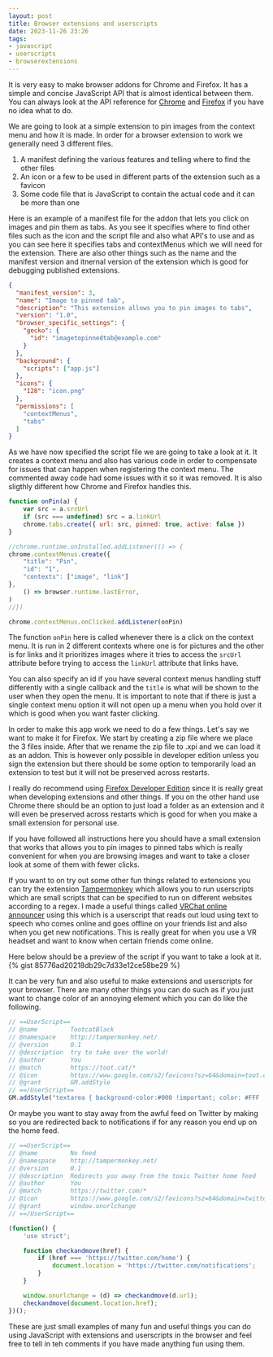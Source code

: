 ```yaml
---
layout: post
title: Browser extensions and userscripts
date: 2023-11-26 23:26
tags:
- javascript
- userscripts
- browserextensions
---
```

It is very easy to make browser addons for Chrome and Firefox. It has a simple and concise JavaScript API that is almost identical between them. You can always look at the API reference for [Chrome](https://developer.chrome.com/docs/extensions/reference/) and [Firefox](https://developer.mozilla.org/en-US/docs/Mozilla/Add-ons/WebExtensions/Browser_support_for_JavaScript_APIs) if you have no idea what to do.

We are going to look at a simple extension to pin images from the context menu and how it is made. In order for a browser extension to work we generally need 3 different files.
1. A manifest defining the various features and telling where to find the other files
2. An icon or a few to be used in different parts of the extension such as a favicon
3. Some code file that is JavaScript to contain the actual code and it can be more than one


Here is an example of a manifest file for the addon that lets you click on images and pin them as tabs. As you see it specifies where to find other files such as the icon and the script file and also what API's to use and as you can see here it specifies tabs and contextMenus which we will need for the extension. There are also other things such as the name and the manifest version and itnernal version of the extension which is good for debugging published extensions.
```json
{
  "manifest_version": 3,
  "name": "Image to pinned tab",
  "description": "This extension allows you to pin images to tabs",
  "version": "1.0",
  "browser_specific_settings": {
    "gecko": {
      "id": "imagetopinnedtab@example.com"
    }
  },
  "background": {
    "scripts": ["app.js"]
  },
  "icons": {
    "128": "icon.png"
  },
  "permissions": [
    "contextMenus",
    "tabs"
  ]
}
```
As we have now specified the script file we are going to take a look at it. It creates a context menu and also has various code in order to compensate for issues that can happen when registering the context menu. The commented away code had some issues with it so it was removed. It is also sligthly different how Chrome and Firefox handles this.
```js
function onPin(a) {
	var src = a.srcUrl
	if (src === undefined) src = a.linkUrl
	chrome.tabs.create({ url: src, pinned: true, active: false })
}

//chrome.runtime.onInstalled.addListener(() => {
chrome.contextMenus.create({
	"title": "Pin",
	"id": "1",
	"contexts": ["image", "link"]
},
	() => browser.runtime.lastError,
)
//})

chrome.contextMenus.onClicked.addListener(onPin)
```
The function `onPin` here is called whenever there is a click on the context menu. It is run in 2 different contexts where one is for pictures and the other is for links and it prioritizes images where it tries to access the `srcUrl` attribute before trying to access the `linkUrl` attribute that links have.

You can also specify an id if you have several context menus handling stuff differently with a single callback and the `title` is what will be shown to the user when they open the menu. It is important to note that if there is just a single context menu option it will not open up a menu when you hold over it which is good when you want faster clicking.

In order to make this app work we need to do a few things. Let's say we want to make it for Firefox. We start by creating a zip file where we place the 3 files inside. After that we rename the zip file to .xpi and we can load it as an addon. This is however only possible in developer edition unless you sign the extension but there should be some option to temporarily load an extension to test but it will not be preserved across restarts.

I really do recommend using [Firefox Developer Edition](https://www.mozilla.org/en-US/firefox/developer/) since it is really great when developing extensions and other things. If you on the other hand use Chrome there should be an option to just load a folder as an extension and it will even be preserved across restarts which is good for when you make a small extension for personal use.

If you have followed all instructions here you should have a small extension that works that allows you to pin images to pinned tabs which is really convenient for when you are browsing images and want to take a closer look at some of them with fewer clicks.

If you want to on try out some other fun things related to extensions you can try the extension [Tampermonkey](https://www.tampermonkey.net/) which allows you to run userscripts which are small scripts that can be specified to run on different websites according to a regex. I made a useful things called [VRChat online announcer](https://gist.github.com/EllieTheYeen/85776ad20218db29c7d33e12ce58be29) using this which is a userscript that reads out loud using text to speech who comes online and goes offline on your friends list and also when you get new notifications. This is really great for when you use a VR headset and want to know when certain friends come online.

Here below should be a preview of the script if you want to take a look at it.
{% gist 85776ad20218db29c7d33e12ce58be29 %}

It can be very fun and also useful to make extensions and userscripts for your browser. There are many other things you can do such as if you just want to change color of an annoying element which you can do like the following.
```js
// ==UserScript==
// @name         TootcatBlack
// @namespace    http://tampermonkey.net/
// @version      0.1
// @description  try to take over the world!
// @author       You
// @match        https://toot.cat/*
// @icon         https://www.google.com/s2/favicons?sz=64&domain=toot.cat
// @grant        GM.addStyle
// ==/UserScript==
GM.addStyle("textarea { background-color:#000 !important; color: #FFF !important; } .compose-form__buttons-wrapper {background-color: #000 !important; }");
```

Or maybe you want to stay away from the awful feed on Twitter by making so you are redirected back to notifications if for any reason you end up on the home feed.
```js
// ==UserScript==
// @name         No feed
// @namespace    http://tampermonkey.net/
// @version      0.1
// @description  Redirects you away from the toxic Twitter home feed
// @author       You
// @match        https://twitter.com/*
// @icon         https://www.google.com/s2/favicons?sz=64&domain=twitter.com
// @grant        window.onurlchange
// ==/UserScript==

(function() {
    'use strict';

    function checkandmove(href) {
        if (href === 'https://twitter.com/home') {
            document.location = 'https://twitter.com/notifications';
        }
    }

    window.onurlchange = (d) => checkandmove(d.url);
    checkandmove(document.location.href);
})();
```

These are just small examples of many fun and useful things you can do using JavaScript with extensions and userscripts in the browser and feel free to tell in teh comments if you have made anything fun using them.
